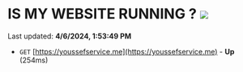 # IS MY WEBSITE RUNNING ? [![](https://img.shields.io/static/v1?label=Sponsor&message=%E2%9D%A4&logo=GitHub&color=%23fe8e86)](https://github.com/sponsors/<username>)

Last updated: **4/6/2024, 1:53:49 PM**

- `GET` [https://youssefservice.me](https://youssefservice.me) - **Up** (254ms)

